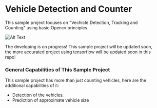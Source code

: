 # Vehicle Detection and Counter

This sample project focuses on "Vechicle Detection, Tracking and Counting" using basic Opencv principles. 

![Alt Text](https://user-images.githubusercontent.com/22610163/30249200-efa2b594-963f-11e7-8c3e-b378cbf49101.gif)

The developing is on progress! This sample project will be updated soon, the more accurated project using tensorflow will be updated soon in this repo!

### General Capabilities of This Sample Project
This sample project has more than just counting vehicles, here are the additional capabilities of it:

- Detection of the vehicles.
- Prediction of approximate vehicle size






